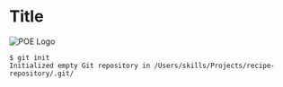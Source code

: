 # Title
![POE Logo](https://psc2.cf2.poecdn.net/acc867e4909b3ed3c2ae6258fc2570c72849507a/_next/static/media/poeFullWhite.fc732b75.svg)
```
$ git init
Initialized empty Git repository in /Users/skills/Projects/recipe-repository/.git/
```
